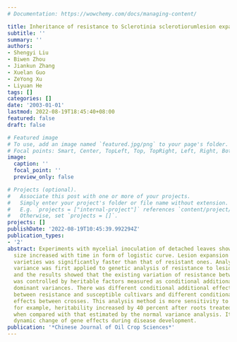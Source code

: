 ```yaml
---
# Documentation: https://wowchemy.com/docs/managing-content/

title: Inheritance of resistance to Sclerotinia sclerotiorumlesion expansion in B.napusL
subtitle: ''
summary: ''
authors:
- Shengyi Liu
- Biwen Zhou
- Jiankun Zhang
- Xuelan Guo
- ZeYong Xu
- Liyuan He
tags: []
categories: []
date: '2003-01-01'
lastmod: 2022-08-19T18:45:40+08:00
featured: false
draft: false

# Featured image
# To use, add an image named `featured.jpg/png` to your page's folder.
# Focal points: Smart, Center, TopLeft, Top, TopRight, Left, Right, BottomLeft, Bottom, BottomRight.
image:
  caption: ''
  focal_point: ''
  preview_only: false

# Projects (optional).
#   Associate this post with one or more of your projects.
#   Simply enter your project's folder or file name without extension.
#   E.g. `projects = ["internal-project"]` references `content/project/deep-learning/index.md`.
#   Otherwise, set `projects = []`.
projects: []
publishDate: '2022-08-19T10:45:39.992294Z'
publication_types:
- '2'
abstract: Experiments with mycelial inoculation of detached leaves showed that lesion
  size increased with time in form of logistic curve. Lesion expansion of susceptible
  varieties was significantly faster than that of resistant ones. Analysis of conditional
  variance was first applied to genetic analysis of resistance to lesion expansion
  and the results showed that the existing variation of resistance between cultivars
  was controlled by heritable factors measured as conditional additional and conditional
  dominant variances. There was different conditional additional effects detected
  between resistance and susceptible cultivars and different conditional dominant
  effects between crosses. This analysis method is more sensitivity to detect heritability,
  for example, heritability increased by 40 percent after roots treated with oxalate
  when compared with that estimated by the normal variance analysis. It could reveal
  dynamic change of gene effects during disease development.
publication: '*Chinese Journal of Oil Crop Sciences*'
---
```

